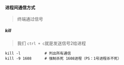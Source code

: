 #### 进程间通信方式
> 终端通过信号

##### kill
> 我们 `ctrl + c`就是发送信号2给进程
```
kill -l           # 列出所有通信
kill -9 1608      # 强制杀死 1608进程（PS：1号进程杀不死）
```
